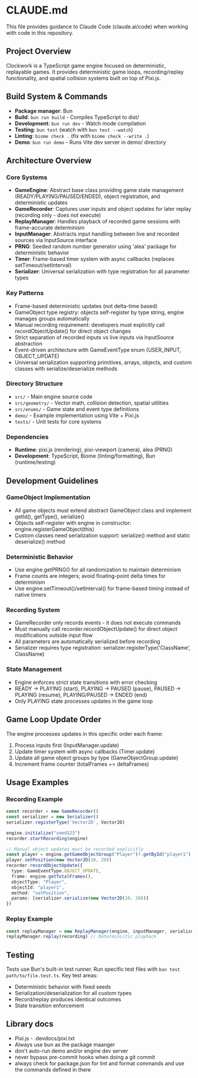 # CLAUDE.md

This file provides guidance to Claude Code (claude.ai/code) when working with code in this repository.

## Project Overview
Clockwork is a TypeScript game engine focused on deterministic, replayable games. It provides deterministic game loops, recording/replay functionality, and spatial collision systems built on top of Pixi.js.

## Build System & Commands
- **Package manager**: Bun
- **Build**: `bun run build` - Compiles TypeScript to dist/
- **Development**: `bun run dev` - Watch mode compilation
- **Testing**: `bun test` (watch with `bun test --watch`)
- **Linting**: `biome check .` (fix with `biome check --write .`)
- **Demo**: `bun run demo` - Runs Vite dev server in demo/ directory

## Architecture Overview

### Core Systems
- **GameEngine**: Abstract base class providing game state management (READY/PLAYING/PAUSED/ENDED), object registration, and deterministic updates
- **GameRecorder**: Captures user inputs and object updates for later replay (recording only - does not execute)
- **ReplayManager**: Handles playback of recorded game sessions with frame-accurate determinism
- **InputManager**: Abstracts input handling between live and recorded sources via InputSource interface
- **PRNG**: Seeded random number generator using 'alea' package for deterministic behavior
- **Timer**: Frame-based timer system with async callbacks (replaces setTimeout/setInterval)
- **Serializer**: Universal serialization with type registration for all parameter types

### Key Patterns
- Frame-based deterministic updates (not delta-time based)
- GameObject type registry: objects self-register by type string, engine manages groups automatically
- Manual recording requirement: developers must explicitly call recordObjectUpdate() for direct object changes
- Strict separation of recorded inputs vs live inputs via InputSource abstraction
- Event-driven architecture with GameEventType enum (USER_INPUT, OBJECT_UPDATE)
- Universal serialization supporting primitives, arrays, objects, and custom classes with serialize/deserialize methods

### Directory Structure
- `src/` - Main engine source code
- `src/geometry/` - Vector math, collision detection, spatial utilities
- `src/enums/` - Game state and event type definitions
- `demo/` - Example implementation using Vite + Pixi.js
- `tests/` - Unit tests for core systems

### Dependencies
- **Runtime**: pixi.js (rendering), pixi-viewport (camera), alea (PRNG)
- **Development**: TypeScript, Biome (linting/formatting), Bun (runtime/testing)

## Development Guidelines

### GameObject Implementation
- All game objects must extend abstract GameObject class and implement getId(), getType(), serialize()
- Objects self-register with engine in constructor: engine.registerGameObject(this)
- Custom classes need serialization support: serialize() method and static deserialize() method

### Deterministic Behavior
- Use engine.getPRNG() for all randomization to maintain determinism
- Frame counts are integers; avoid floating-point delta times for determinism
- Use engine.setTimeout()/setInterval() for frame-based timing instead of native timers

### Recording System
- GameRecorder only records events - it does not execute commands
- Must manually call recorder.recordObjectUpdate() for direct object modifications outside input flow
- All parameters are automatically serialized before recording
- Serializer requires type registration: serializer.registerType('ClassName', ClassName)

### State Management
- Engine enforces strict state transitions with error checking
- READY → PLAYING (start), PLAYING → PAUSED (pause), PAUSED → PLAYING (resume), PLAYING/PAUSED → ENDED (end)
- Only PLAYING state processes updates in the game loop

## Game Loop Update Order
The engine processes updates in this specific order each frame:
1. Process inputs first (InputManager.update)
2. Update timer system with async callbacks (Timer.update) 
3. Update all game object groups by type (GameObjectGroup.update)
4. Increment frame counter (totalFrames += deltaFrames)

## Usage Examples

### Recording Example
```typescript
const recorder = new GameRecorder()
const serializer = new Serializer()
serializer.registerType('Vector2D', Vector2D)

engine.initialize("seed123")
recorder.startRecording(engine)

// Manual object updates must be recorded explicitly
const player = engine.getGameObjectGroup("Player")?.getById("player1")
player.setPosition(new Vector2D(10, 20))
recorder.recordObjectUpdate({
  type: GameEventType.OBJECT_UPDATE,
  frame: engine.getTotalFrames(),
  objectType: "Player", 
  objectId: "player1",
  method: "setPosition",
  params: [serializer.serialize(new Vector2D(10, 20))]
})
```

### Replay Example
```typescript
const replayManager = new ReplayManager(engine, inputManager, serializer)
replayManager.replay(recording) // Deterministic playback
```

## Testing
Tests use Bun's built-in test runner. Run specific test files with `bun test path/to/file.test.ts`. Key test areas:
- Deterministic behavior with fixed seeds
- Serialization/deserialization for all custom types  
- Record/replay produces identical outcomes
- State transition enforcement


## Library docs
- Pixi.js - .devdocs/pixi.txt
- Always use bun as the package maanger
- don't auto-run demo and/or engine dev server
- never bypass pre-commit hooks when doing a git commit
- always check for package.json for lint and format commands and use the commands defined in there
